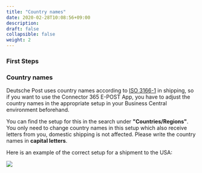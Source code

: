 ```yaml
---
title: "Country names"
date: 2020-02-28T10:08:56+09:00
description: 
draft: false
collapsible: false
weight: 2
---
```

### First Steps

### Country names
Deutsche Post uses country names according to [ISO 3166-1](https://en.wikipedia.org/wiki/ISO_3166-1) in shipping, so if you want to use the Connector 365 E-POST App, you have to adjust the country names in the appropriate setup in your Business Central environment beforehand.

You can find the setup for this in the search under **"Countries/Regions"**. You only need to change country names in this setup which also receive letters from you, domestic shipping is not affected. Please write the country names in **capital letters**.

Here is an example of the correct setup for a shipment to the USA:

![](images/apps/epostcountryregionen.PNG)




